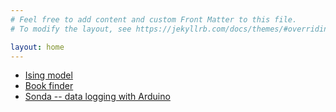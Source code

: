 ```yaml
---
# Feel free to add content and custom Front Matter to this file.
# To modify the layout, see https://jekyllrb.com/docs/themes/#overriding-theme-defaults

layout: home
---
```


- [Ising model](https://github.com/tonilatorrec/ising)
- [Book finder](https://github.com/tonilatorrec/book-finder)
- [Sonda -- data logging with Arduino](https://github.com/tonilatorrec/sonda)